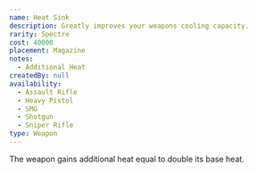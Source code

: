 ```yaml
---
name: Heat Sink
description: Greatly improves your weapons cooling capacity.
rarity: Spectre
cost: 40000
placement: Magazine
notes:
  - Additional Heat
createdBy: null
availability:
  - Assault Rifle
  - Heavy Pistol
  - SMG
  - Shotgun
  - Sniper Rifle
type: Weapon
---
```

The weapon gains additional heat equal to double its base heat.
